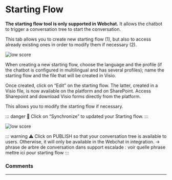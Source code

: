 # Starting Flow


**The starting flow tool is only supported in Webchat.** It allows the chatbot
to trigger a conversation tree to start the conversation.

This tab allows you to create new starting flow (1), but also to access already
existing ones in order to modify them if necessary (2).

<div class="image_center">
  <img :src="$withBase('/assets/img/en/tools/starting1.png')" alt="low score">
</div>



When creating a new starting flow, choose the language and the profile (if the
chatbot is configured in multilingual and has several profiles); name the
starting flow and the file that will be created in Visio.

Once created, click on “Edit” on the starting flow. The latter, created in a
Visio file, is now available on the platform and on SharePoint. Access
Sharepoint and download Visio forms directly from the platform.

This allows you to modify the starting flow if necessary.

::: danger 🔴
Click on “Synchronize” to updated your Starting flow.
:::

<div class="image_center">
  <img :src="$withBase('/assets/img/en/tools/starting2.png')" alt="low score">
</div>


::: warning ⚠️
Click on PUBLISH so that your conversation tree is available to users.
Otherwise, it will only be available in the Webchat in integration. -\> phrase
de arbre de conversation dans support escalade : voir quelle phrase mettre ici
pour starting flow
:::



### Comments
---

<Commentaire />